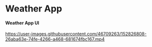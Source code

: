<h1>Weather App </h1>
<h4>Weather App UI</h4>




https://user-images.githubusercontent.com/46709263/152826808-26aba63e-74fe-4266-a468-681674fbc167.mp4

